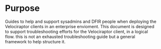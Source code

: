 # Purpose
Guides to help and support sysadmins and DFIR people when deploying the Velociraptor clients in an enterprise envioment. This document is designed to support troubleshooting efforts for the Velociraptor client, in a logical flow. this is not an exhausted troubleshooting guide but a general framework to help structure it.
